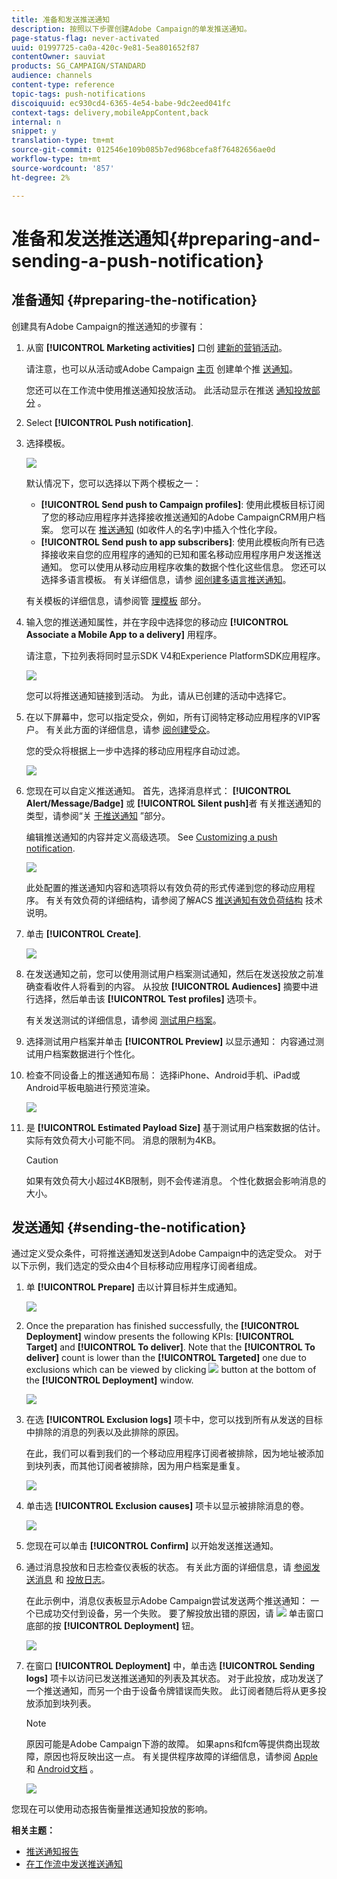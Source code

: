 ```yaml
---
title: 准备和发送推送通知
description: 按照以下步骤创建Adobe Campaign的单发推送通知。
page-status-flag: never-activated
uuid: 01997725-ca0a-420c-9e81-5ea801652f87
contentOwner: sauviat
products: SG_CAMPAIGN/STANDARD
audience: channels
content-type: reference
topic-tags: push-notifications
discoiquuid: ec930cd4-6365-4e54-babe-9dc2eed041fc
context-tags: delivery,mobileAppContent,back
internal: n
snippet: y
translation-type: tm+mt
source-git-commit: 012546e109b085b7ed968bcefa8f76482656ae0d
workflow-type: tm+mt
source-wordcount: '857'
ht-degree: 2%

---
```



# 准备和发送推送通知{#preparing-and-sending-a-push-notification}

## 准备通知 {#preparing-the-notification}

创建具有Adobe Campaign的推送通知的步骤有：

1. 从窗 **[!UICONTROL Marketing activities]** 口创 [建新的营销活动](../../start/using/marketing-activities.md#creating-a-marketing-activity)。

   请注意，也可以从活动或Adobe Campaign [主页](../../start/using/marketing-activities.md#creating-a-marketing-activity) 创建单个推 [送通知](../../start/using/interface-description.md#home-page)。

   您还可以在工作流中使用推送通知投放活动。 此活动显示在推送 [通知投放部分](../../automating/using/push-notification-delivery.md) 。

1. Select **[!UICONTROL Push notification]**.
1. 选择模板。

   ![](assets/push_notif_type.png)

   默认情况下，您可以选择以下两个模板之一：

   * **[!UICONTROL Send push to Campaign profiles]**: 使用此模板目标订阅了您的移动应用程序并选择接收推送通知的Adobe CampaignCRM用户档案。 您可以在 [推送通知](../../designing/using/personalization.md#inserting-a-personalization-field) (如收件人的名字)中插入个性化字段。
   * **[!UICONTROL Send push to app subscribers]**: 使用此模板向所有已选择接收来自您的应用程序的通知的已知和匿名移动应用程序用户发送推送通知。 您可以使用从移动应用程序收集的数据个性化这些信息。
   您还可以选择多语言模板。 有关详细信息，请参 [阅创建多语言推送通知](../../channels/using/creating-a-multilingual-push-notification.md)。

   有关模板的详细信息，请参阅管 [理模板](../../start/using/marketing-activity-templates.md) 部分。

1. 输入您的推送通知属性，并在字段中选择您的移动应 **[!UICONTROL Associate a Mobile App to a delivery]** 用程序。

   请注意，下拉列表将同时显示SDK V4和Experience PlatformSDK应用程序。

   ![](assets/push_notif_properties.png)

   您可以将推送通知链接到活动。 为此，请从已创建的活动中选择它。

1. 在以下屏幕中，您可以指定受众，例如，所有订阅特定移动应用程序的VIP客户。 有关此方面的详细信息，请参 [阅创建受众](../../audiences/using/creating-audiences.md)。

   您的受众将根据上一步中选择的移动应用程序自动过滤。

   ![](assets/push_notif_audience.png)

1. 您现在可以自定义推送通知。 首先，选择消息样式： **[!UICONTROL Alert/Message/Badge]** 或 **[!UICONTROL Silent push]**&#x200B;者 有关推送通知的类型，请参阅“关 [于推送通知](../../channels/using/about-push-notifications.md) ”部分。

   编辑推送通知的内容并定义高级选项。 See [Customizing a push notification](../../channels/using/customizing-a-push-notification.md).

   ![](assets/push_notif_content.png)

   此处配置的推送通知内容和选项将以有效负荷的形式传递到您的移动应用程序。 有关有效负荷的详细结构，请参阅了解ACS [推送通知有效负荷结构](https://helpx.adobe.com/campaign/kb/understanding-campaign-standard-push-notifications-payload-struc.html) 技术说明。

1. 单击 **[!UICONTROL Create]**.

   ![](assets/push_notif_content_2.png)

1. 在发送通知之前，您可以使用测试用户档案测试通知，然后在发送投放之前准确查看收件人将看到的内容。 从投放 **[!UICONTROL Audiences]** 摘要中进行选择，然后单击该 **[!UICONTROL Test profiles]** 选项卡。

   有关发送测试的详细信息，请参阅 [测试用户档案](../../sending/using/sending-proofs.md)。

1. 选择测试用户档案并单击 **[!UICONTROL Preview]** 以显示通知： 内容通过测试用户档案数据进行个性化。
1. 检查不同设备上的推送通知布局： 选择iPhone、Android手机、iPad或Android平板电脑进行预览渲染。

   ![](assets/push_notif_preview.png)

1. 是 **[!UICONTROL Estimated Payload Size]** 基于测试用户档案数据的估计。 实际有效负荷大小可能不同。 消息的限制为4KB。

   >[!CAUTION]
   >
   >如果有效负荷大小超过4KB限制，则不会传递消息。 个性化数据会影响消息的大小。

## 发送通知 {#sending-the-notification}

通过定义受众条件，可将推送通知发送到Adobe Campaign中的选定受众。 对于以下示例，我们选定的受众由4个目标移动应用程序订阅者组成。

1. 单 **[!UICONTROL Prepare]** 击以计算目标并生成通知。

   ![](assets/push_send_1.png)

1. Once the preparation has finished successfully, the **[!UICONTROL Deployment]** window presents the following KPIs: **[!UICONTROL Target]** and **[!UICONTROL To deliver]**. Note that the **[!UICONTROL To deliver]** count is lower than the **[!UICONTROL Targeted]** one due to exclusions which can be viewed by clicking ![](assets/lp_link_properties.png) button at the bottom of the **[!UICONTROL Deployment]** window.

   ![](assets/push_send_2.png)

1. 在选 **[!UICONTROL Exclusion logs]** 项卡中，您可以找到所有从发送的目标中排除的消息的列表以及此排除的原因。

   在此，我们可以看到我们的一个移动应用程序订阅者被排除，因为地址被添加到块列表，而其他订阅者被排除，因为用户档案是重复。

   ![](assets/push_send_5.png)

1. 单击选 **[!UICONTROL Exclusion causes]** 项卡以显示被排除消息的卷。

   ![](assets/push_send_7.png)

1. 您现在可以单击 **[!UICONTROL Confirm]** 以开始发送推送通知。
1. 通过消息投放和日志检查仪表板的状态。 有关此方面的详细信息，请 [参阅发送消息](../../sending/using/confirming-the-send.md) 和 [投放日志](../../sending/using/monitoring-a-delivery.md#delivery-logs)。

   在此示例中，消息仪表板显示Adobe Campaign尝试发送两个推送通知： 一个已成功交付到设备，另一个失败。 要了解投放出错的原因，请 ![](assets/lp_link_properties.png) 单击窗口底部的按 **[!UICONTROL Deployment]** 钮。

   ![](assets/push_send_4.png)

1. 在窗口 **[!UICONTROL Deployment]** 中，单击选 **[!UICONTROL Sending logs]** 项卡以访问已发送推送通知的列表及其状态。 对于此投放，成功发送了一个推送通知，而另一个由于设备令牌错误而失败。 此订阅者随后将从更多投放添加到块列表。

   >[!NOTE]
   >
   >原因可能是Adobe Campaign下游的故障。 如果apns和fcm等提供商出现故障，原因也将反映出这一点。 有关提供程序故障的详细信息，请参阅 [Apple](https://developer.apple.com/library/content/documentation/NetworkingInternet/Conceptual/RemoteNotificationsPG/CommunicatingwithAPNs.html) 和 [Android文档](https://firebase.google.com/docs/cloud-messaging/http-server-ref) 。

   ![](assets/push_send_6.png)

您现在可以使用动态报告衡量推送通知投放的影响。

**相关主题：**

* [推送通知报告](../../reporting/using/push-notification-report.md)
* [在工作流中发送推送通知](../../automating/using/push-notification-delivery.md)

